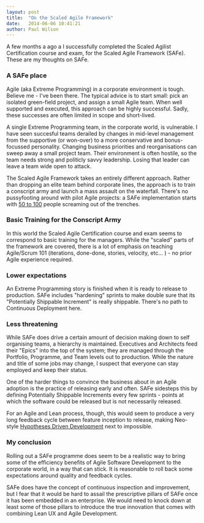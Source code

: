 ```yaml
---
layout: post
title:  "On the Scaled Agile Framework"
date:   2014-06-06 10:41:21
author: Paul Wilson
---
```


A few months a ago a I successfully completed the Scaled Agilist Certification course and exam, for the Scaled Agile Framework (SAFe). These are my thoughts on SAFe.


### A SAFe place
Agile (aka Extreme Programming) in a corporate environment is tough. Believe me - I've been there. The typical advice is to start small: pick an isolated green-field project, and assign a small Agile team. When well supported and executed, this approach can be highly successful. Sadly, these successes are often limited in scope and short-lived.

A single Extreme Programming team, in the corporate world, is vulnerable. I have seen succesful teams derailed by changes in mid-level management from the supportive (or won-over) to a more conservative and bonus-focussed personality. Changing business priorities and reorganisations can sweep away a small project team. Their environment is often hostile, so the team needs strong and politicly savvy leadership. Losing that leader can leave a team wide open to attack.

The Scaled Agile Framework takes an entirely different approach. Rather than dropping an elite team behind corporate lines, the approach is to train a conscript army and launch a mass assault on the waterfall. There's no pussyfooting around with pilot Agile projects: a SAFe implementation starts with [50 to 100](http://scaledagileframework.com/implementing/) people screaming out of the trenches.


### Basic Training for the Conscript Army
In this world the Scaled Agile Certification course and exam seems to correspond to basic training for the managers. While the "scaled" parts of the framework are covered, there is a lot of emphasis on teaching Agile/Scrum 101 (iterations, done-done, stories, velocity, etc... ) - no prior Agile experience required.


### Lower expectations
An Extreme Programming story is finished when it is ready to release to production. SAFe includes "hardening" sprints to make double sure that its "Potentially Shippable Increment" is really shippable. There's no path to Continuous Deployment here.


### Less threatening
While SAFe does drive a certain amount of decision making down to self organising teams, a hierarchy is maintained. Executives and Architects feed their "Epics" into the top of the system; they are managed through the Portfolio, Programme, and Team levels out to production. While the nature and title of some jobs may change, I suspect that everyone can stay employed and keep their status.

One of the harder things to convince the business about in an Agile adoption is the practice of releasing early and often. SAFe sidesteps this by defining Potentially Shippable Increments every few sprints - points at which the software could be released but is not necessarily released.

For an Agile and Lean process, though, this would seem to produce a very long feedback cycle between feature inception to release, making Neo-style [Hypotheses Driven Development](http://www.neo.com/2014/04/10/kanban-boards-for-hypothesis-driven-development) next to impossible.

### My conclusion
Rolling out a SAFe programme does seem to be a realistic way to bring some of the efficiency benefits of Agile Software Development to the corporate world, in a way that can stick. It is reasonable to roll back some expectations around quality and feedback cycles.

SAFe does have the concept of continuous inspection and improvement, but I fear that it would be hard to assail the prescriptive pillars of SAFe once it has been embedded in an enterprise. We would need to knock down at least some of those pillars to introduce the true innovation that comes with combining Lean UX and Agile Development.
